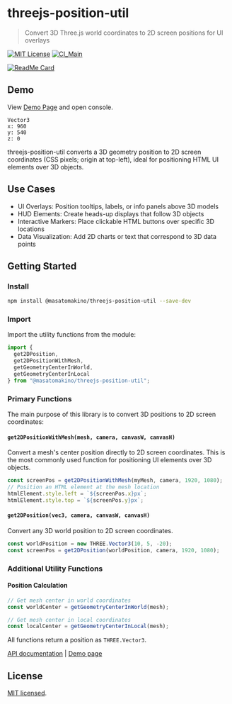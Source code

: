 # threejs-position-util

> Convert 3D Three.js world coordinates to 2D screen positions for UI overlays

[![MIT License](http://img.shields.io/badge/license-MIT-blue.svg?style=flat)](LICENSE)
[![CI_Main](https://github.com/MasatoMakino/threejs-position-util/actions/workflows/ci_main.yml/badge.svg)](https://github.com/MasatoMakino/threejs-position-util/actions/workflows/ci_main.yml)

[![ReadMe Card](https://github-readme-stats.vercel.app/api/pin/?username=MasatoMakino&repo=threejs-position-util&show_owner=true)](https://github.com/MasatoMakino/threejs-position-util)

## Demo

View [Demo Page](https://masatomakino.github.io/threejs-position-util/demo/) and open console.

```
Vector3
x: 960
y: 540
z: 0
```

threejs-position-util converts a 3D geometry position to 2D screen coordinates (CSS pixels; origin at top-left), ideal for positioning HTML UI elements over 3D objects.

## Use Cases

- UI Overlays: Position tooltips, labels, or info panels above 3D models
- HUD Elements: Create heads-up displays that follow 3D objects
- Interactive Markers: Place clickable HTML buttons over specific 3D locations
- Data Visualization: Add 2D charts or text that correspond to 3D data points

## Getting Started

### Install

```bash
npm install @masatomakino/threejs-position-util --save-dev
```

### Import

Import the utility functions from the module:

```js
import { 
  get2DPosition, 
  get2DPositionWithMesh,
  getGeometryCenterInWorld,
  getGeometryCenterInLocal
} from "@masatomakino/threejs-position-util";
```

### Primary Functions

The main purpose of this library is to convert 3D positions to 2D screen coordinates:

#### `get2DPositionWithMesh(mesh, camera, canvasW, canvasH)`
Convert a mesh's center position directly to 2D screen coordinates. This is the most commonly used function for positioning UI elements over 3D objects.

```js
const screenPos = get2DPositionWithMesh(myMesh, camera, 1920, 1080);
// Position an HTML element at the mesh location
htmlElement.style.left = `${screenPos.x}px`;
htmlElement.style.top = `${screenPos.y}px`;
```

#### `get2DPosition(vec3, camera, canvasW, canvasH)`
Convert any 3D world position to 2D screen coordinates.

```js
const worldPosition = new THREE.Vector3(10, 5, -20);
const screenPos = get2DPosition(worldPosition, camera, 1920, 1080);
```

### Additional Utility Functions

#### Position Calculation
```js
// Get mesh center in world coordinates
const worldCenter = getGeometryCenterInWorld(mesh);

// Get mesh center in local coordinates  
const localCenter = getGeometryCenterInLocal(mesh);
```

All functions return a position as `THREE.Vector3`.

[API documentation](https://masatomakino.github.io/threejs-position-util/api/index.html) | [Demo page](https://masatomakino.github.io/threejs-position-util/demo/)

## License

[MIT licensed](LICENSE).
